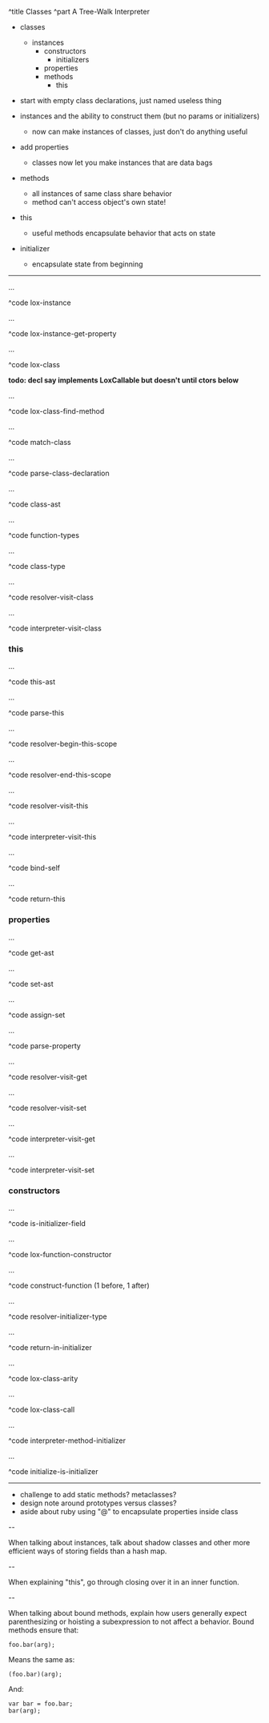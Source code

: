 ^title Classes
^part A Tree-Walk Interpreter

- classes
  - instances
    - constructors
      - initializers
    - properties
    - methods
      - this

- start with empty class declarations, just named useless thing
- instances and the ability to construct them (but no params or initializers)
  - now can make instances of classes, just don't do anything useful
- add properties
  - classes now let you make instances that are data bags
- methods
  - all instances of same class share behavior
  - method can't access object's own state!
- this
  - useful methods encapsulate behavior that acts on state
- initializer
  - encapsulate state from beginning

---

...

^code lox-instance

...

^code lox-instance-get-property

...

^code lox-class

**todo: decl say implements LoxCallable but doesn't until ctors below**

...

^code lox-class-find-method

...

^code match-class

...

^code parse-class-declaration

...

^code class-ast

...

^code function-types

...

^code class-type

...

^code resolver-visit-class

...

^code interpreter-visit-class

### this

...

^code this-ast

...

^code parse-this

...

^code resolver-begin-this-scope

...

^code resolver-end-this-scope

...

^code resolver-visit-this

...

^code interpreter-visit-this

...

^code bind-self

...

^code return-this

### properties

...

^code get-ast

...

^code set-ast

...

^code assign-set

...

^code parse-property

...

^code resolver-visit-get

...

^code resolver-visit-set

...

^code interpreter-visit-get

...

^code interpreter-visit-set

### constructors

...

^code is-initializer-field

...

^code lox-function-constructor

...

^code construct-function (1 before, 1 after)

...

^code resolver-initializer-type

...

^code return-in-initializer

...

^code lox-class-arity

...

^code lox-class-call

...

^code interpreter-method-initializer

...

^code initialize-is-initializer

---

- challenge to add static methods? metaclasses?
- design note around prototypes versus classes?
- aside about ruby using "@" to encapsulate properties inside class

--

When talking about instances, talk about shadow classes and other more
efficient ways of storing fields than a hash map.

--

When explaining "this", go through closing over it in an inner function.

--

When talking about bound methods, explain how users generally expect
parenthesizing or hoisting a subexpression to not affect a behavior. Bound
methods ensure that:

    foo.bar(arg);

Means the same as:

    (foo.bar)(arg);

And:

    var bar = foo.bar;
    bar(arg);
